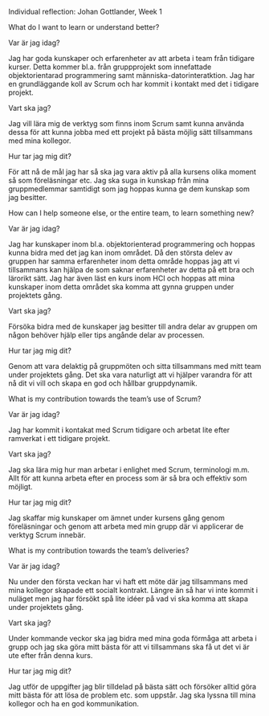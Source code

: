 Individual reflection: Johan Gottlander, Week 1

What do I want to learn or understand better?

Var är jag idag?

Jag har goda kunskaper och erfarenheter av att arbeta i team från tidigare kurser. Detta kommer bl.a. från gruppprojekt som innefattade objektorientarad programmering samt människa-datorinteratktion. Jag har en grundläggande koll av Scrum och har kommit i kontakt med det i tidigare projekt.

Vart ska jag?

Jag vill lära mig de verktyg som finns inom Scrum samt kunna använda dessa för att kunna jobba med ett projekt på bästa möjlig sätt tillsammans med mina kollegor. 

Hur tar jag mig dit?

För att nå de mål jag har så ska jag vara aktiv på alla kursens olika moment så som föreläsningar etc. Jag ska suga in kunskap från mina gruppmedlemmar samtidigt som jag hoppas kunna ge dem kunskap som jag besitter.

How can I help someone else, or the entire team, to learn something new?

Var är jag idag?

Jag har kunskaper inom bl.a. objektorienterad programmering och hoppas kunna bidra med det jag kan inom området. Då den största delev av gruppen har samma erfarenheter inom detta område hoppas jag att vi tillsammans kan hjälpa de som saknar erfarenheter av detta på ett bra och lärorikt sätt. Jag har även läst en kurs inom HCI och hoppas att mina kunskaper inom detta området ska komma att gynna gruppen under projektets gång. 

Vart ska jag?

Försöka bidra med de kunskaper jag besitter till andra delar av gruppen om någon behöver hjälp eller tips angånde delar av processen.

Hur tar jag mig dit?

Genom att vara delaktig på gruppmöten och sitta tillsammans med mitt team under projektets gång. Det ska vara naturligt att vi hjälper varandra för att nå dit vi vill och skapa en god och hållbar gruppdynamik.

What is my contribution towards the team’s use of Scrum?

Var är jag idag?

Jag har kommit i kontakat med Scrum tidigare och arbetat lite efter ramverkat i ett tidigare projekt. 

Vart ska jag?

Jag ska lära mig hur man arbetar i enlighet med Scrum, terminologi m.m. Allt för att kunna arbeta efter en process som är så bra och effektiv som möjligt. 

Hur tar jag mig dit?

Jag skaffar mig kunskaper om ämnet under kursens gång genom föreläsningar och genom att arbeta med min grupp där vi applicerar de verktyg Scrum innebär. 

What is my contribution towards the team’s deliveries?

Var är jag idag?

Nu under den första veckan har vi haft ett möte där jag tillsammans med mina kollegor skapade ett socialt kontrakt. Längre än så har vi inte kommit i nuläget men jag har försökt spå lite idéer på vad vi ska komma att skapa under projektets gång. 

Vart ska jag?

Under kommande veckor ska jag bidra med mina goda förmåga att arbeta i grupp och jag ska göra mitt bästa för att vi tillsammans ska få ut det vi är ute efter från denna kurs. 

Hur tar jag mig dit?

Jag utför de uppgifter jag blir tilldelad på bästa sätt och försöker alltid göra mitt bästa för att lösa de problem etc. som uppstår. Jag ska lyssna till mina kollegor och ha en god kommunikation. 
